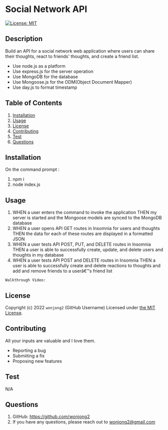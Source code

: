 # Social Network API
[![License: MIT](https://img.shields.io/badge/License-MIT-yellow.svg)](https://opensource.org/licenses/MIT)

## Description

Build an API for a social network web application where users can share their thoughts, react to friends' thoughts, and create a friend list.
- Use node.js as a platform
- Use express.js for the server operation
- Use MongoDB for the database
- Use Mongoose.js for the ODM(Object Document Mapper)
- Use day.js to format timestamp

## Table of Contents
1. [Installation](#installation)
2. [Usage](#usage)
3. [License](#license)
4. [Contributing](#contributing)
5. [Test](#test)
6. [Questions](#questions)

## Installation

On the command prompt :
1. npm i
2. node index.js

## Usage

1. WHEN a user enters the command to invoke the application
   THEN my server is started and the Mongoose models are synced to the MongoDB database
2. WHEN a user opens API GET routes in Insomnia for users and thoughts
   THEN the data for each of these routes are displayed in a formatted JSON
3. WHEN a user tests API POST, PUT, and DELETE routes in Insomnia
   THEN a user is able to successfully create, update, and delete users and thoughts in my database
4. WHEN a user tests API POST and DELETE routes in Insomnia
   THEN a user is able to successfully create and delete reactions to thoughts and add and remove friends to a userâ€™s friend list

`Walkthrough Video: `

## License

Copyright (c) 2022 `wonjong2` (GitHub Username) Licensed under [the MIT License](https://choosealicense.com/licenses/mit/).

## Contributing

All your inputs are valuable and I love them.

- Reporting a bug
- Submiiting a fix
- Proposing new features

## Test

N/A

## Questions

1. GitHub: https://github.com/wonjong2
2. If you have any questions, please reach out to wonjong2@gmail.com
